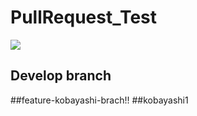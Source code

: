 # PullRequest_Test
![](https://img.shields.io/badge/version-1.0.0-990000.svg)

## Develop branch


##feature-kobayashi-brach!!
##kobayashi1
